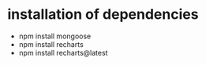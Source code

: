# installation of dependencies
- npm install mongoose
- npm install recharts
- npm install recharts@latest



